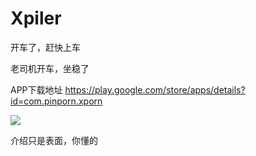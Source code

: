 # Xpiler
开车了，赶快上车

老司机开车，坐稳了

APP下载地址
https://play.google.com/store/apps/details?id=com.pinporn.xporn

![](https://github.com/xporn/Xpiler/blob/master/1536307092.png?raw=true)

介绍只是表面，你懂的

